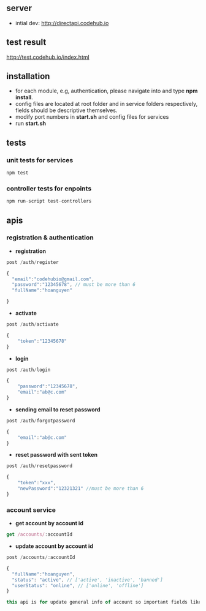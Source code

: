 ## server
- intial dev: http://directapi.codehub.io

## test result
http://test.codehub.io/index.html

## installation

* for each module, e.g, authentication, please navigate into and type **npm install**.
* config files are located at root folder and in service folders respectively, fields should be descriptive themselves.
* modify port numbers in **start.sh** and config files for services
* run **start.sh**

## tests
### unit tests for services
```javascript
npm test
```
### controller tests for enpoints
```javascript
npm run-script test-controllers
```

## apis

### registration & authentication

* **registration**
```javascript
post /auth/register
```
```javascript
{
  "email":"codehubio@gmail.com",
  "password":"12345678", // must be more than 6
  "fullName":"hoanguyen"

}
```
* **activate**
```javascript
post /auth/activate
````

```javascript
{
	"token":"12345678"
}
```

* **login**

```javascript
post /auth/login
```

```javascript
{
	"password":"12345678",
	"email":"ab@c.com"
}
```
* **sending email to reset password**

```javascript
post /auth/forgotpassword
```

```javascript
{
	"email":"ab@c.com"
}
```
* **reset password with sent token**

```javascript
post /auth/resetpassword
```

```javascript
{
	"token":"xxx",
	"newPassword":"12321321" //must be more than 6
}
```

### account service

* **get account by account id**
```javascript
get /accounts/:accountId 
```
* **update account by account id**
```javascript
post /accounts/:accountId 
```
```javascript
{
  "fullName":"hoanguyen",
  "status": "active", // ['active', 'inactive', 'banned']
  "userStatus": "online", // ['online', 'offline']
}
```
```javascript
this api is for update general info of account so important fields like email, password, id will be **ignored**. to change those fields, please call other specific apis
```
